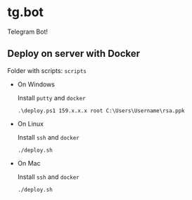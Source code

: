 # tg.bot

Telegram Bot!

## Deploy on server with Docker

Folder with scripts: `scripts`

* On Windows

  Install `putty` and `docker`

  `.\deploy.ps1 159.x.x.x root C:\Users\Username\rsa.ppk`

* On Linux

  Install `ssh` and `docker`

  `./deploy.sh`

* On Mac

  Install `ssh` and `docker`

  `./deploy.sh`

